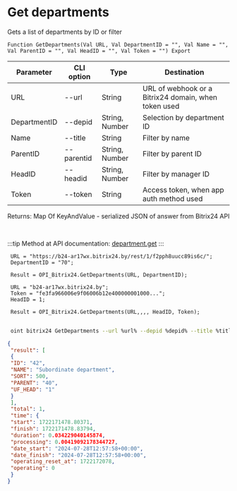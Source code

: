 ﻿---
sidebar_position: 3
---

# Get departments
 Gets a list of departments by ID or filter



`Function GetDepartments(Val URL, Val DepartmentID = "", Val Name = "", Val ParentID = "", Val HeadID = "", Val Token = "") Export`

 | Parameter | CLI option | Type | Destination |
 |-|-|-|-|
 | URL | --url | String | URL of webhook or a Bitrix24 domain, when token used |
 | DepartmentID | --depid | String, Number | Selection by department ID |
 | Name | --title | String | Filter by name |
 | ParentID | --parentid | String, Number | Filter by parent ID |
 | HeadID | --headid | String, Number | Filter by manager ID |
 | Token | --token | String | Access token, when app auth method used |

 
 Returns: Map Of KeyAndValue - serialized JSON of answer from Bitrix24 API

<br/>

:::tip
Method at API documentation: [department.get](https://dev.1c-bitrix.ru/rest_help/departments/department_get.php)
:::
<br/>


```bsl title="Code example"
 URL = "https://b24-ar17wx.bitrix24.by/rest/1/f2pph8uucc89is6c/";
 DepartmentID = "70";
 
 Result = OPI_Bitrix24.GetDepartments(URL, DepartmentID);
 
 URL = "b24-ar17wx.bitrix24.by";
 Token = "fe3fa966006e9f06006b12e400000001000...";
 HeadID = 1;
 
 Result = OPI_Bitrix24.GetDepartments(URL,,,, HeadID, Token);
```
	


```sh title="CLI command example"
 
 oint bitrix24 GetDepartments --url %url% --depid %depid% --title %title% --parentid %parentid% --headid %headid% --token %token%

```

```json title="Result"
{
 "result": [
 {
 "ID": "42",
 "NAME": "Subordinate department",
 "SORT": 500,
 "PARENT": "40",
 "UF_HEAD": "1"
 }
 ],
 "total": 1,
 "time": {
 "start": 1722171478.80371,
 "finish": 1722171478.83794,
 "duration": 0.034229040145874,
 "processing": 0.00419092178344727,
 "date_start": "2024-07-28T12:57:58+00:00",
 "date_finish": "2024-07-28T12:57:58+00:00",
 "operating_reset_at": 1722172078,
 "operating": 0
 }
}
```
